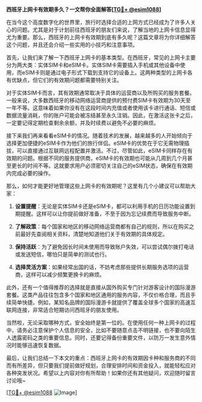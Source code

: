 **西班牙上网卡有效期多久？一文帮你全面解答[[TG💪+ @esim1088](https://t.me/s/esim1088)]**

在当今这个高度数字化的世界里，旅行时选择合适的上网方式已经成为了许多人关心的问题。尤其是对于计划前往西班牙的朋友们来说，了解当地的上网卡信息显得尤为重要。那么，西班牙的上网卡有效期到底有多久呢？这篇文章将为你详细解答这个问题，并且还会介绍一些实用的小技巧和注意事项。

首先，让我们来了解一下西班牙上网卡的基本类型。在西班牙，常见的上网卡主要分为两大类：实体SIM卡和eSIM卡。实体SIM卡需要插入手机或其他设备中使用，而eSIM卡则是通过电子形式下载到支持它的设备上。这两种类型的上网卡各有优缺点，但它们的有效期问题都需要特别关注。

对于实体SIM卡而言，其有效期通常取决于具体的运营商以及所购买的服务套餐。一般来说，大多数西班牙的移动网络运营商提供的预付费SIM卡有效期为30天至一年不等。这意味着如果你没有在这段时间内充值或者使用该卡进行通话、短信或数据流量消耗，你的账户可能会被冻结甚至永久注销。因此，在激活这张卡之后，一定要记得定期检查剩余余额，并及时续费以避免不必要的麻烦。

接下来我们再来看看eSIM卡的情况。随着技术的发展，越来越多的人开始倾向于选择更加便捷的eSIM卡作为他们的旅行伴侣。eSIM卡的优势在于它无需物理插拔，可以直接通过互联网远程配置并激活。不过，尽管如此，eSIM卡同样存在有效期的问题。根据不同的服务提供商，eSIM卡的有效期也可能从几周到几个月甚至更长的时间不等。这就要求用户必须密切关注自己的eSIM状态，确保在有效期内完成必要的操作。

那么，如何才能更好地管理这些上网卡的有效期呢？这里有几个小建议可以帮助大家：

1. **设置提醒**：无论是实体SIM卡还是eSIM卡，都可以利用手机的日历功能设置到期提醒。这样可以让你提前做好准备，不至于因为忘记续费而导致服务中断。
   
2. **了解政策**：每个国家和地区的移动网络运营商都有自己的规则，所以在购买之前最好先查阅相关资料，清楚地知道他们关于有效期的具体规定。

3. **保持活跃**：为了避免因长时间未使用而导致账户失效，可以尝试偶尔拨打电话或发送短信，哪怕只是简单的测试也行。

4. **选择灵活方案**：如果经常出国的话，不妨考虑那些提供长期服务选项的运营商，这样可以减少频繁更换卡的麻烦。

此外，还有一个值得推荐的选择就是直接从国外购买专门针对游客设计的国际漫游套餐。这类产品往往包含多个国家和地区通用的服务内容，不仅价格合理，而且手续简单快捷。例如，某知名品牌的国际漫游卡就提供了覆盖全球多个国家的高速互联网连接，非常适合短期访问西班牙的朋友使用。

当然啦，无论采取哪种方式，安全始终是第一位的。在使用任何一种上网卡的过程中，请务必注意保护个人信息的安全，比如不要随意点击不明链接，也不要向陌生人透露密码之类的重要信息。同时，还要记得备份重要文件，以防万一发生意外情况时能够迅速恢复数据。

最后，让我们总结一下本文的重点：西班牙上网卡的有效期因卡种和服务商的不同而有所差异，但只要我们提前做好规划，合理安排时间和资金投入，就能轻松应对各种突发状况。希望以上内容对你有所帮助！如果你还有其他疑问，欢迎随时留言讨论哦~

[[TG💪+ @esim1088](https://t.me/s/esim1088) ![Image](https://i.postimg.cc/4NQfJmqS/Snipaste-2025-05-13-00-14-12.png)]